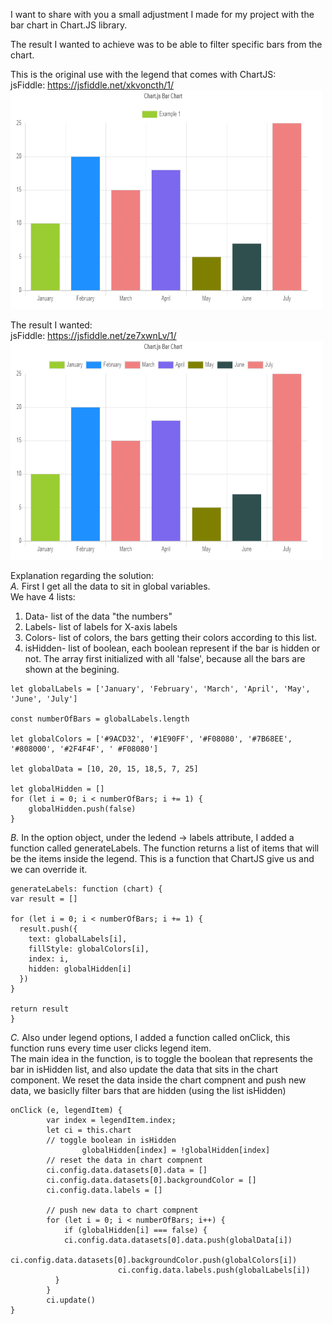 I want to share with you a small adjustment I made for my project with the bar chart in Chart.JS library.  
  
The result I wanted to achieve was to be able to filter specific bars from the chart.  
  
This is the original use with the legend that comes with ChartJS:  
jsFiddle: https://jsfiddle.net/xkvoncth/1/  
<img src="images/1.gif" width="500" height="350" />
  
The result I wanted:  
jsFiddle: https://jsfiddle.net/ze7xwnLv/1/  
<img src="images/2.gif" width="500" height="350" />
  
Explanation regarding the solution:  
*A.* First I get all the data to sit in global variables.  
We have 4 lists:  
  1. Data- list of the data "the numbers"
  2. Labels- list of labels for X-axis labels
  3. Colors- list of colors, the bars getting their colors according to this list.
  4. isHidden- list of boolean, each boolean represent if the bar is hidden or not. The array first initialized with all 'false', because all the bars are shown at the begining.

```
let globalLabels = ['January', 'February', 'March', 'April', 'May', 'June', 'July']

const numberOfBars = globalLabels.length

let globalColors = ['#9ACD32', '#1E90FF', '#F08080', '#7B68EE', '#808000', '#2F4F4F', '	#F08080']

let globalData = [10, 20, 15, 18,5, 7, 25]

let globalHidden = []
for (let i = 0; i < numberOfBars; i += 1) {
	globalHidden.push(false)
}
```

*B.* In the option object, under the ledend -> labels attribute, I added a function called generateLabels. The function returns a list of items that will be the items inside the legend. This is a function that ChartJS give us and we can override it.  
```
generateLabels: function (chart) {
var result = []

for (let i = 0; i < numberOfBars; i += 1) {
  result.push({
    text: globalLabels[i],
    fillStyle: globalColors[i],
    index: i,
    hidden: globalHidden[i]
  })
}

return result
}
```

*C.* Also under legend options, I added a function called onClick, this function runs every time user clicks legend item.  
     The main idea in the function, is to toggle the boolean that represents the bar in isHidden list, and also update the data that sits in the chart component. We reset the data inside the chart compnent and push new data, we basiclly filter bars that are hidden (using the list isHidden)
```
onClick (e, legendItem) {
        var index = legendItem.index;
        let ci = this.chart
        // toggle boolean in isHidden
				globalHidden[index] = !globalHidden[index]
        // reset the data in chart compnent
        ci.config.data.datasets[0].data = []
        ci.config.data.datasets[0].backgroundColor = []
        ci.config.data.labels = []
        
        // push new data to chart compnent
        for (let i = 0; i < numberOfBars; i++) {
        	if (globalHidden[i] === false) {
          	ci.config.data.datasets[0].data.push(globalData[i])
            ci.config.data.datasets[0].backgroundColor.push(globalColors[i])
						ci.config.data.labels.push(globalLabels[i])
          }
        }
        ci.update()
}
```
